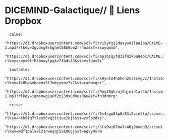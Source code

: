 # DICEMIND-Galactique// 🎵 Liens Dropbox
   
      calme: 
        "https://dl.dropboxusercontent.com/scl/fi/r15ytgj2daaywm1laaibu/CALME-1.mp3?rlkey=3gvosg9rhghmt68b9qw2rr4nz&st=zswyqmom",
        "https://dl.dropboxusercontent.com/scl/fi/apjbzqytd3if4zkbu8eoc/CALME.mp3?rlkey=soyx0lfh3bowylpqkv7fbds33&st=vyfdov5i"
   
      instable: 
        "https://dl.dropboxusercontent.com/scl/fi/k9ynlm4hbhen2mzlcvgvz/Instabilit.mp3?rlkey=fz0he4vboemx5l7mbjxemz7z7&st=cadwrqcr",
        "https://dl.dropboxusercontent.com/scl/fi/9uy18qkinj2qjnid1al4b/Instabilit-1.mp3?rlkey=iqmsmwg1u8f2t23dx0dvus06u&st=fn3dnmrg"
  
      crise: 
        "https://dl.dropboxusercontent.com/scl/fi/1x4sgw83p0z83i2vinttp/crise.mp3?rlkey=hth51g7tlzy95vq21tjue2kji&st=zx5o2dsj",
        "https://dl.dropboxusercontent.com/scl/fi/slx9wi67nwfs46j9nxqa9/crise1.mp3?rlkey=mdf1pala8i21nweyqj5sk86gj&st=6gvy4yrm

